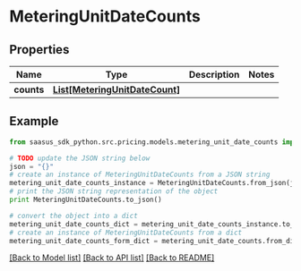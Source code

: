 # MeteringUnitDateCounts


## Properties
Name | Type | Description | Notes
------------ | ------------- | ------------- | -------------
**counts** | [**List[MeteringUnitDateCount]**](MeteringUnitDateCount.md) |  | 

## Example

```python
from saasus_sdk_python.src.pricing.models.metering_unit_date_counts import MeteringUnitDateCounts

# TODO update the JSON string below
json = "{}"
# create an instance of MeteringUnitDateCounts from a JSON string
metering_unit_date_counts_instance = MeteringUnitDateCounts.from_json(json)
# print the JSON string representation of the object
print MeteringUnitDateCounts.to_json()

# convert the object into a dict
metering_unit_date_counts_dict = metering_unit_date_counts_instance.to_dict()
# create an instance of MeteringUnitDateCounts from a dict
metering_unit_date_counts_form_dict = metering_unit_date_counts.from_dict(metering_unit_date_counts_dict)
```
[[Back to Model list]](../README.md#documentation-for-models) [[Back to API list]](../README.md#documentation-for-api-endpoints) [[Back to README]](../README.md)



